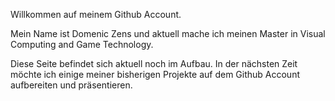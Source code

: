 Willkommen auf meinem Github Account.

Mein Name ist Domenic Zens und aktuell mache ich meinen Master in Visual Computing and Game Technology.

Diese Seite befindet sich aktuell noch im Aufbau. In der nächsten Zeit möchte ich einige meiner bisherigen Projekte auf dem Github Account aufbereiten und präsentieren.

<!---
domdog445/domdog445 is a ✨ special ✨ repository because its `README.md` (this file) appears on your GitHub profile.
You can click the Preview link to take a look at your changes.
--->
